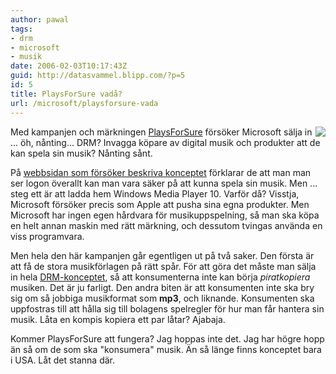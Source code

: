 ```yaml
---
author: pawal
tags:
- drm
- microsoft
- musik
date: 2006-02-03T10:17:43Z
guid: http://datasvammel.blipp.com/?p=5
id: 5
title: PlaysForSure vadå?
url: /microsoft/playsforsure-vada
---
```


<img align="right" class="alignright" src="http://blipp.com/misc/playsforsure.png" />

Med kampanjen och märkningen <a href="http://www.playsforsure.com/">PlaysForSure</a> försöker
Microsoft sälja in ... öh, nånting... DRM? Invagga köpare av digital
musik och produkter att de kan spela sin musik? Nånting sånt.

På <a
href="http://www.playsforsure.com/WhatIsPlaysForSure.aspx">webbsidan
som försöker beskriva konceptet</a> förklarar de att man man ser logon
överallt kan man vara säker på att kunna spela sin musik. Men ... steg
ett är att ladda hem Windows Media Player 10. Varför då? Visstja,
Microsoft försöker precis som Apple att pusha sina egna produkter. Men
Microsoft har ingen egen hårdvara för musikuppspelning, så man ska
köpa en helt annan maskin med rätt märkning, och dessutom tvingas
använda en viss programvara.

Men hela den här kampanjen går egentligen ut på två saker. Den första
är att få de stora musikförlagen på rätt spår. För att göra det måste
man sälja in hela <a
href="http://en.wikipedia.org/wiki/Digital_rights_management">DRM-konceptet</a>,
så att konsumenterna inte kan börja <em>piratkopiera</em> musiken. Det
är ju farligt. Den andra biten är att konsumenten inte ska bry sig om
så jobbiga musikformat som <strong>mp3</strong>, och
liknande. Konsumenten ska uppfostras till att hålla sig till bolagens
spelregler för hur man får hantera sin musik. Låta en kompis kopiera
ett par låtar? Ajabaja.

Kommer PlaysForSure att fungera? Jag hoppas inte det. Jag har högre
hopp än så om de som ska "konsumera" musik. Än så länge finns
konceptet bara i USA. Låt det stanna där.